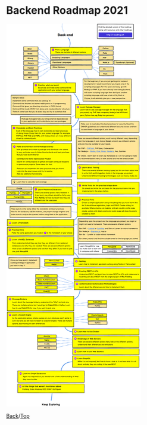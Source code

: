 # Backend Roadmap 2021

![Image](/images/bend_roadmap.png)

[Back](https://github.com/jojo-tey/Today_I_Learned)/[Top](#Backend-Roadmap-2021) 